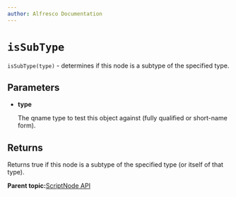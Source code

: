 ```yaml
---
author: Alfresco Documentation
---
```


# `isSubType`

`isSubType(type)` - determines if this node is a subtype of the specified type.

## Parameters

-   **type**

    The qname type to test this object against \(fully qualified or short-name form\).


## Returns

Returns true if this node is a subtype of the specified type \(or itself of that type\).

**Parent topic:**[ScriptNode API](../references/API-JS-ScriptNode.md)

